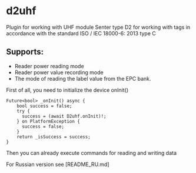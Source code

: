 # d2uhf

Plugin for working with UHF module Senter type D2 for working with tags in accordance with the standard ISO / IEC 18000-6: 2013 type C

## Supports:
- Reader power reading mode
- Reader power value recording mode
- The mode of reading the label value from the EPC bank.

First of all, you need to initialize the device
onInit()

```
Future<bool> _onInit() async {
    bool success = false;
    try {
      success = (await D2uhf.onInit)!;
    } on PlatformException {
      success = false;
    }
    return _isSuccess = success;
}
```

Then you can already execute commands for reading and writing data

For Russian version see [README_RU.md]

